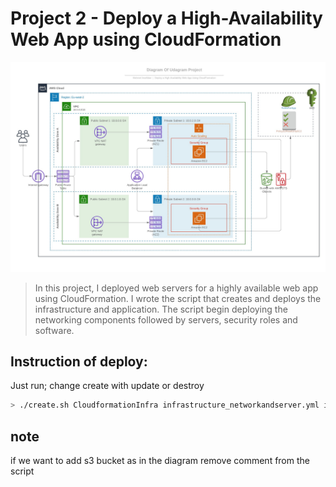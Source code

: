 # Project 2 - Deploy a High-Availability Web App using CloudFormation 

![img-1](Diagram-Of-Udagram-Project.jpeg)

> In this project, I deployed web servers for a highly available web app using CloudFormation.
> I wrote the script that creates and deploys the infrastructure and application.
> The script begin deploying the networking components followed by servers, security roles and software.

## Instruction of deploy:

Just run;
change create with update or destroy
```sh
> ./create.sh CloudformationInfra infrastructure_networkandserver.yml infrastructure_networkandserver.json
```

note
-----

if we want to add s3 bucket as in the diagram remove comment from the script
